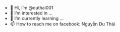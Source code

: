 - 👋 Hi, I’m @duthai001
- 👀 I’m interested in ...
- 🌱 I’m currently learning ...
- 📫 How to reach me on facebook: Nguyễn Du Thái

<!---
duthai001/duthai001 is a ✨ special ✨ repository because its `README.md` (this file) appears on your GitHub profile.
You can click the Preview link to take a look at your changes.
--->
